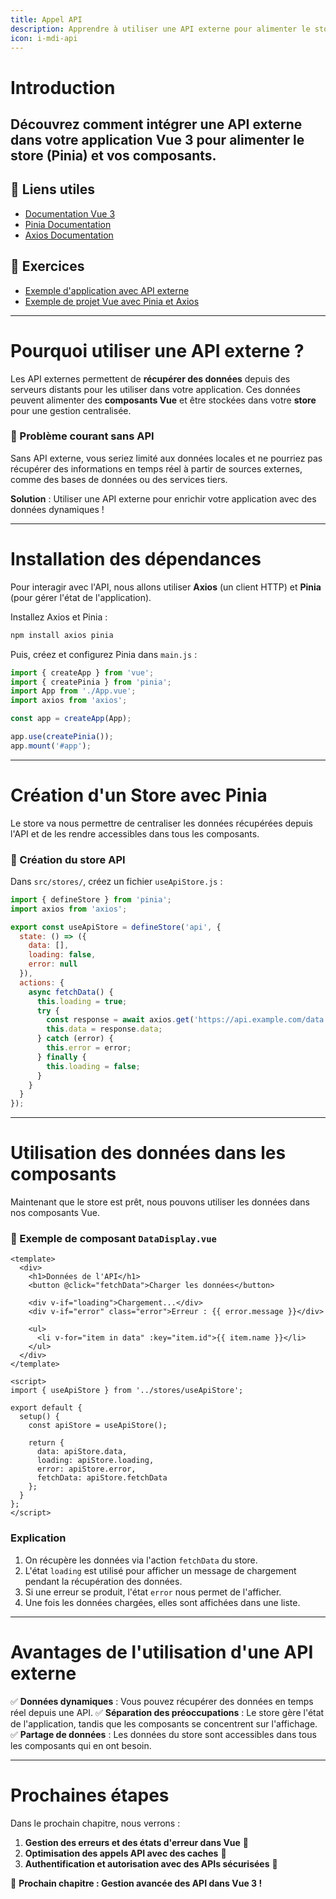 ```yaml
---
title: Appel API
description: Apprendre à utiliser une API externe pour alimenter le store et les composants dans Vue 3
icon: i-mdi-api
---
```


# Introduction

## Découvrez comment intégrer une API externe dans votre application Vue 3 pour alimenter le store (Pinia) et vos composants.

## 📌 Liens utiles

- [Documentation Vue 3](https://vuejs.org/)
- [Pinia Documentation](https://pinia.vuejs.org/)
- [Axios Documentation](https://axios-http.com/)

## 📌 Exercices

- [Exemple d'application avec API externe](https://github.com/Seyrinian/vue3-api-example)
- [Exemple de projet Vue avec Pinia et Axios](https://github.com/Seyrinian/vue3-pinia-axios)

---

# Pourquoi utiliser une API externe ?

Les API externes permettent de **récupérer des données** depuis des serveurs distants pour les utiliser dans votre application. Ces données peuvent alimenter des **composants Vue** et être stockées dans votre **store** pour une gestion centralisée.

### 📌 Problème courant sans API

Sans API externe, vous seriez limité aux données locales et ne pourriez pas récupérer des informations en temps réel à partir de sources externes, comme des bases de données ou des services tiers.

**Solution** : Utiliser une API externe pour enrichir votre application avec des données dynamiques !

---

# Installation des dépendances

Pour interagir avec l'API, nous allons utiliser **Axios** (un client HTTP) et **Pinia** (pour gérer l'état de l'application).

Installez Axios et Pinia :

```sh
npm install axios pinia
```

Puis, créez et configurez Pinia dans `main.js` :

```js
import { createApp } from 'vue';
import { createPinia } from 'pinia';
import App from './App.vue';
import axios from 'axios';

const app = createApp(App);

app.use(createPinia());
app.mount('#app');
```

---

# Création d'un Store avec Pinia

Le store va nous permettre de centraliser les données récupérées depuis l'API et de les rendre accessibles dans tous les composants.

### 📌 Création du store API

Dans `src/stores/`, créez un fichier `useApiStore.js` :

```js
import { defineStore } from 'pinia';
import axios from 'axios';

export const useApiStore = defineStore('api', {
  state: () => ({
    data: [],
    loading: false,
    error: null
  }),
  actions: {
    async fetchData() {
      this.loading = true;
      try {
        const response = await axios.get('https://api.example.com/data');
        this.data = response.data;
      } catch (error) {
        this.error = error;
      } finally {
        this.loading = false;
      }
    }
  }
});
```

---

# Utilisation des données dans les composants

Maintenant que le store est prêt, nous pouvons utiliser les données dans nos composants Vue.

### 📌 Exemple de composant `DataDisplay.vue`

```vue
<template>
  <div>
    <h1>Données de l'API</h1>
    <button @click="fetchData">Charger les données</button>

    <div v-if="loading">Chargement...</div>
    <div v-if="error" class="error">Erreur : {{ error.message }}</div>

    <ul>
      <li v-for="item in data" :key="item.id">{{ item.name }}</li>
    </ul>
  </div>
</template>

<script>
import { useApiStore } from '../stores/useApiStore';

export default {
  setup() {
    const apiStore = useApiStore();

    return {
      data: apiStore.data,
      loading: apiStore.loading,
      error: apiStore.error,
      fetchData: apiStore.fetchData
    };
  }
};
</script>
```

### Explication

1. On récupère les données via l'action `fetchData` du store.
2. L'état `loading` est utilisé pour afficher un message de chargement pendant la récupération des données.
3. Si une erreur se produit, l'état `error` nous permet de l'afficher.
4. Une fois les données chargées, elles sont affichées dans une liste.

---

# Avantages de l'utilisation d'une API externe

✅ **Données dynamiques** : Vous pouvez récupérer des données en temps réel depuis une API.
✅ **Séparation des préoccupations** : Le store gère l'état de l'application, tandis que les composants se concentrent sur l'affichage.
✅ **Partage de données** : Les données du store sont accessibles dans tous les composants qui en ont besoin.

---

# Prochaines étapes

Dans le prochain chapitre, nous verrons :

1. **Gestion des erreurs et des états d'erreur dans Vue** 🚨
2. **Optimisation des appels API avec des caches** 💾
3. **Authentification et autorisation avec des APIs sécurisées** 🔐

🎉 **Prochain chapitre : Gestion avancée des API dans Vue 3 !**
